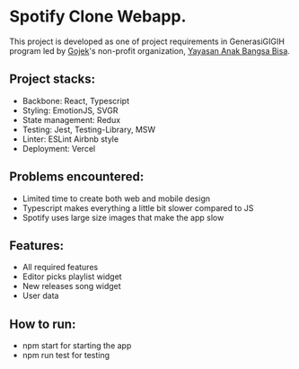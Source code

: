 # Spotify Clone Webapp.

This project is developed as one of project requirements in GenerasiGIGIH program led by [Gojek](https://www.linkedin.com/company/gojek/)'s non-profit organization, [Yayasan Anak Bangsa Bisa](https://www.linkedin.com/company/anakbangsabisa/).

## Project stacks:

- Backbone: React, Typescript
- Styling: EmotionJS, SVGR
- State management: Redux
- Testing: Jest, Testing-Library, MSW
- Linter: ESLint Airbnb style
- Deployment: Vercel

## Problems encountered:

- Limited time to create both web and mobile design
- Typescript makes everything a little bit slower compared to JS
- Spotify uses large size images that make the app slow

## Features:

- All required features
- Editor picks playlist widget
- New releases song widget
- User data

## How to run:

- npm start for starting the app
- npm run test for testing
